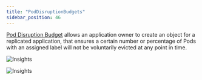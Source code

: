 ```yaml
---
title: "PodDisruptionBudgets"
sidebar_position: 46
---
```


[Pod Disruption Budget](https://kubernetes.io/docs/tasks/run-application/configure-pdb/) allows an application owner to create an object for a replicated application, that ensures a certain number or percentage of Pods with an assigned label will not be voluntarily evicted at any point in time.

![Insights](/img/resource-view/policy-poddisruption.jpg)

![Insights](/img/resource-view/policy-poddisruption-detail.jpg)